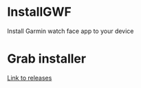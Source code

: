 # InstallGWF
Install Garmin watch face app to your device

# Grab installer
[Link to releases](https://github.com/joshuahxh/InstallGWF/releases)

